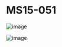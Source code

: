 # MS15-051

![image](https://user-images.githubusercontent.com/66146701/125844234-ce2edebf-e7ea-44be-ae47-acb27b727930.png)

![image](https://user-images.githubusercontent.com/66146701/125844269-df0b202d-24ea-4f7e-abca-8657bcf36c2f.png)
